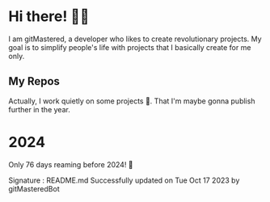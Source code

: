 
# Hi there! 🙋‍♂️
I am gitMastered, a developer who likes to create revolutionary projects.
My goal is to simplify people's life with projects that I basically create for me only.

## My Repos
Actually, I work quietly on some projects 👀. That I'm maybe gonna publish further in the year.

# 2024
Only 76 days reaming before 2024! 🙌

Signature : README.md Successfully updated on Tue Oct 17 2023 by gitMasteredBot

